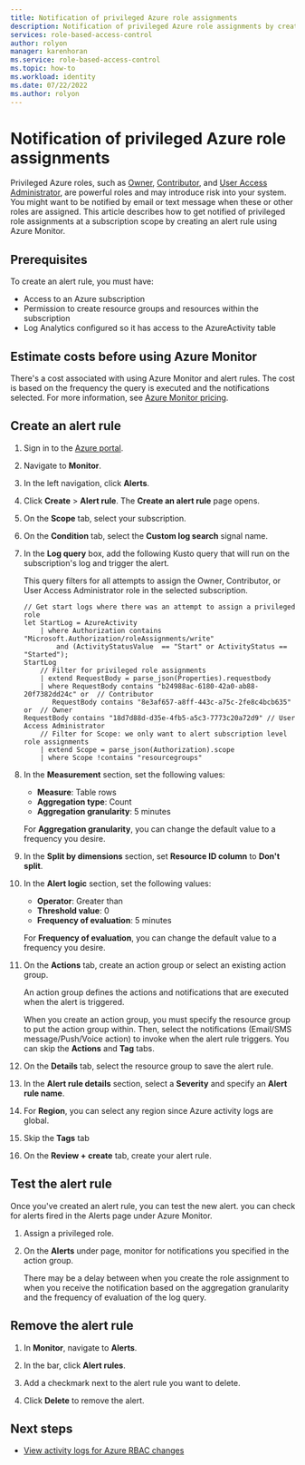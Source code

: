 ```yaml
---
title: Notification of privileged Azure role assignments
description: Notification of privileged Azure role assignments by creating an alert rule using Azure Monitor.
services: role-based-access-control
author: rolyon
manager: karenhoran
ms.service: role-based-access-control
ms.topic: how-to
ms.workload: identity
ms.date: 07/22/2022
ms.author: rolyon
---
```


# Notification of privileged Azure role assignments

Privileged Azure roles, such as [Owner](built-in-roles.md#owner), [Contributor](built-in-roles.md#contributor), and [User Access Administrator](built-in-roles.md#user-access-administrator), are powerful roles and may introduce risk into your system. You might want to be notified by email or text message when these or other roles are assigned. This article describes how to get notified of privileged role assignments at a subscription scope by creating an alert rule using Azure Monitor. 

## Prerequisites

To create an alert rule, you must have:

-	Access to an Azure subscription 
-	Permission to create resource groups and resources within the subscription
-	Log Analytics configured so it has access to the AzureActivity table

## Estimate costs before using Azure Monitor

There's a cost associated with using Azure Monitor and alert rules. The cost is based on the frequency the query is executed and the notifications selected. For more information, see [Azure Monitor pricing](https://azure.microsoft.com/en-us/pricing/details/monitor/).

## Create an alert rule

1. Sign in to the [Azure portal](https://portal.azure.com).

1. Navigate to **Monitor**.

1. In the left navigation, click **Alerts**.

1. Click **Create** > **Alert rule**. The **Create an alert rule** page opens. 

1. On the **Scope** tab, select your subscription.

1. On the **Condition** tab, select the **Custom log search** signal name.

1. In the **Log query** box, add the following Kusto query that will run on the subscription's log and trigger the alert.

    This query filters for all attempts to assign the Owner, Contributor, or User Access Administrator role in the selected subscription.

    ```
    // Get start logs where there was an attempt to assign a privileged role
    let StartLog = AzureActivity
        | where Authorization contains "Microsoft.Authorization/roleAssignments/write"
            and (ActivityStatusValue  == "Start" or ActivityStatus == "Started");
    StartLog
        // Filter for privileged role assignments
        | extend RequestBody = parse_json(Properties).requestbody
        | where RequestBody contains "b24988ac-6180-42a0-ab88-20f7382dd24c" or  // Contributor
           RequestBody contains "8e3af657-a8ff-443c-a75c-2fe8c4bcb635" or  // Owner
    RequestBody contains "18d7d88d-d35e-4fb5-a5c3-7773c20a72d9" // User Access Administrator
        // Filter for Scope: we only want to alert subscription level role assignments
        | extend Scope = parse_json(Authorization).scope
        | where Scope !contains "resourcegroups"
    ```
    
1. In the **Measurement** section, set the following values:

    - **Measure**: Table rows
    - **Aggregation type**: Count
    - **Aggregation granularity**: 5 minutes

    For **Aggregation granularity**, you can change the default value to a frequency you desire.

1. In the **Split by dimensions** section, set **Resource ID column** to **Don't split**.

1. In the **Alert logic** section, set the following values:

    - **Operator**: Greater than
    - **Threshold value**: 0
    - **Frequency of evaluation**: 5 minutes

    For **Frequency of evaluation**, you can change the default value to a frequency you desire.

1. On the **Actions** tab, create an action group or select an existing action group.

    An action group defines the actions and notifications that are executed when the alert is triggered.

    When you create an action group, you must specify the resource group to put the action group within. Then, select the notifications (Email/SMS message/Push/Voice action) to invoke when the alert rule triggers. You can skip the **Actions** and **Tag** tabs.

1. On the **Details** tab, select the resource group to save the alert rule.

1. In the **Alert rule details** section, select a **Severity** and specify an **Alert rule name**.

1. For **Region**, you can select any region since Azure activity logs are global. 

1. Skip the **Tags** tab

1. On the **Review + create** tab, create your alert rule.  

## Test the alert rule

Once you've created an alert rule, you can test the new alert. you can check for alerts fired in the Alerts page under Azure Monitor. 

1. Assign a privileged role.

1. On the **Alerts** under page, monitor for notifications you specified in the action group.

    There may be a delay between when you create the role assignment to when you receive the notification based on the aggregation granularity and the frequency of evaluation of the log query. 

## Remove the alert rule

1. In **Monitor**, navigate to **Alerts**.

1. In the bar, click **Alert rules**. 

1. Add a checkmark next to the alert rule you want to delete. 

1. Click **Delete** to remove the alert. 

## Next steps

- [View activity logs for Azure RBAC changes](change-history-report.md)
